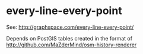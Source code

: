 every-line-every-point
======================
See: http://graphspace.com/every-line-every-point/

Depends on PostGIS tables created in the format of http://github.com/MaZderMind/osm-history-renderer
